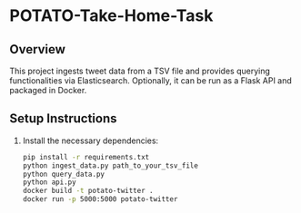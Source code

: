 # POTATO-Take-Home-Task
## Overview
This project ingests tweet data from a TSV file and provides querying functionalities via Elasticsearch. Optionally, it can be run as a Flask API and packaged in Docker.

## Setup Instructions

1. Install the necessary dependencies:
   ```bash
   pip install -r requirements.txt
   python ingest_data.py path_to_your_tsv_file
   python query_data.py
   python api.py
   docker build -t potato-twitter .
   docker run -p 5000:5000 potato-twitter
